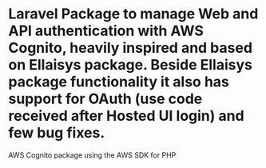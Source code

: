

# Laravel Package to manage Web and API authentication with AWS Cognito, heavily inspired and based on Ellaisys package. Beside Ellaisys package functionality it  also has support for OAuth (use code received after Hosted UI login) and few bug fixes.
AWS Cognito package using the AWS SDK for PHP
